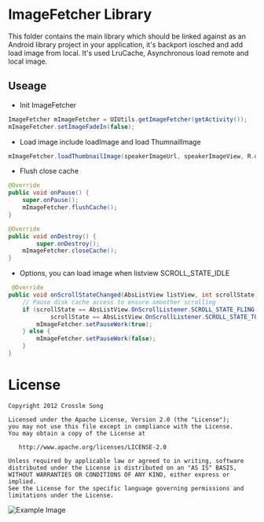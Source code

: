 ImageFetcher Library
=========================

This folder contains the main library which should be linked against as an
Android library project in your application, it's backport iosched and add load image from local.
It's used LruCache, Asynchronous load remote and local image.

Useage
-------
 * Init ImageFetcher

```java
ImageFetcher mImageFetcher = UIUtils.getImageFetcher(getActivity());
mImageFetcher.setImageFadeIn(false);
```
 * Load image include loadImage and load ThumnailImage

```java
mImageFetcher.loadThumbnailImage(speakerImageUrl, speakerImageView, R.drawable.person_image_empty);
```
 * Flush close cache

```java
@Override
public void onPause() {
    super.onPause();
    mImageFetcher.flushCache();
}

@Override
public void onDestroy() {
        super.onDestroy();
    mImageFetcher.closeCache();
}
```
 * Options, you can load image when listview SCROLL_STATE_IDLE

```java
 @Override
public void onScrollStateChanged(AbsListView listView, int scrollState) {
    // Pause disk cache access to ensure smoother scrolling
    if (scrollState == AbsListView.OnScrollListener.SCROLL_STATE_FLING ||
            scrollState == AbsListView.OnScrollListener.SCROLL_STATE_TOUCH_SCROLL) {
        mImageFetcher.setPauseWork(true);
    } else {
        mImageFetcher.setPauseWork(false);
    }
}
```
License
=======

    Copyright 2012 Crossle Song

    Licensed under the Apache License, Version 2.0 (the "License");
    you may not use this file except in compliance with the License.
    You may obtain a copy of the License at

       http://www.apache.org/licenses/LICENSE-2.0

    Unless required by applicable law or agreed to in writing, software
    distributed under the License is distributed on an "AS IS" BASIS,
    WITHOUT WARRANTIES OR CONDITIONS OF ANY KIND, either express or implied.
    See the License for the specific language governing permissions and
    limitations under the License.


![Example Image][3]

[3]: https://github.com/guamier/ImageFetcher/raw/master/screen1.png
